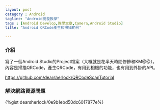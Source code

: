```yaml
---
layout: post
category : Android 
tagline: "Android開發教學"
tags : [Android Develop,教學文章,Camera,Android Studio]
title: "Android QRCode產生和掃描範例"

---
```


### 介紹

寫了一個Android Studio的Project檔案（大概就是花半天時間修飾和KM@@）。內容是掃描QRCode，產生QRCode，有用到相機的功能，也有用到外掛的API。

https://github.com/dearsherlock/QRCodeScanTutorial

### 解決網路資源問題
{%gist dearsherlock/0e9b1ebd50dc6017877e%}
